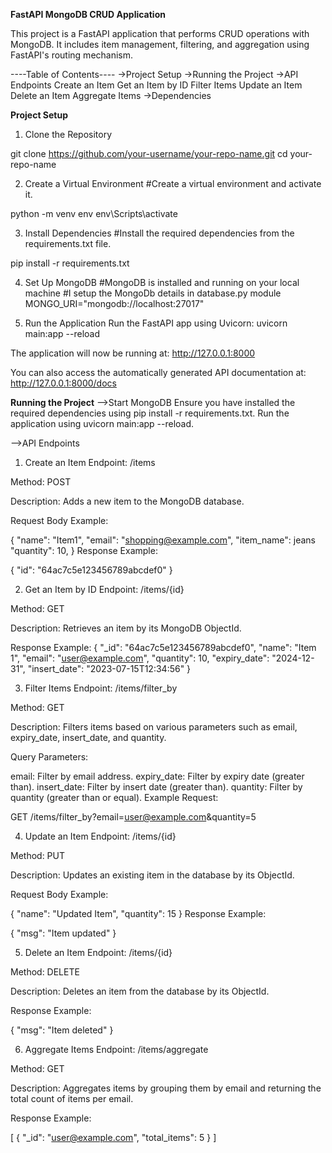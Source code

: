 **FastAPI MongoDB CRUD Application**

This project is a FastAPI application that performs CRUD operations with MongoDB. It includes item management, filtering, and aggregation using FastAPI's routing mechanism.

----Table of Contents----
->Project Setup
->Running the Project
->API Endpoints
   Create an Item
   Get an Item by ID
   Filter Items
   Update an Item
   Delete an Item
   Aggregate Items
->Dependencies

**Project Setup**
1. Clone the Repository

git clone https://github.com/your-username/your-repo-name.git
cd your-repo-name

2. Create a Virtual Environment
#Create a virtual environment and activate it.

python -m venv env
env\Scripts\activate


3. Install Dependencies
#Install the required dependencies from the requirements.txt file.

pip install -r requirements.txt

4. Set Up MongoDB
#MongoDB is installed and running on your local machine 
#I setup the MongoDb details in database.py module
MONGO_URI="mongodb://localhost:27017"

5. Run the Application
Run the FastAPI app using Uvicorn:
uvicorn main:app --reload

The application will now be running at: http://127.0.0.1:8000

You can also access the automatically generated API documentation at: http://127.0.0.1:8000/docs

**Running the Project**
-->Start MongoDB
Ensure you have installed the required dependencies using pip install -r requirements.txt.
Run the application using uvicorn main:app --reload.

-->API Endpoints

1. Create an Item
Endpoint: /items

Method: POST

Description: Adds a new item to the MongoDB database.

Request Body Example:

{
  "name": "Item1",
  "email": "shopping@example.com",
  "item_name": jeans
  "quantity": 10,
}
Response Example:

{
  "id": "64ac7c5e123456789abcdef0"
}

2. Get an Item by ID
Endpoint: /items/{id}

Method: GET

Description: Retrieves an item by its MongoDB ObjectId.

Response Example:
{
  "_id": "64ac7c5e123456789abcdef0",
  "name": "Item 1",
  "email": "user@example.com",
  "quantity": 10,
  "expiry_date": "2024-12-31",
  "insert_date": "2023-07-15T12:34:56"
}

3. Filter Items
Endpoint: /items/filter_by

Method: GET

Description: Filters items based on various parameters such as email, expiry_date, insert_date, and quantity.

Query Parameters:

email: Filter by email address.
expiry_date: Filter by expiry date (greater than).
insert_date: Filter by insert date (greater than).
quantity: Filter by quantity (greater than or equal).
Example Request:

GET /items/filter_by?email=user@example.com&quantity=5


4. Update an Item
Endpoint: /items/{id}

Method: PUT

Description: Updates an existing item in the database by its ObjectId.

Request Body Example:

{
  "name": "Updated Item",
  "quantity": 15
}
Response Example:

{
  "msg": "Item updated"
}

5. Delete an Item
Endpoint: /items/{id}

Method: DELETE

Description: Deletes an item from the database by its ObjectId.

Response Example:

{
  "msg": "Item deleted"
}


6. Aggregate Items
Endpoint: /items/aggregate

Method: GET

Description: Aggregates items by grouping them by email and returning the total count of items per email.

Response Example:

[
  {
    "_id": "user@example.com",
    "total_items": 5
  }
]




